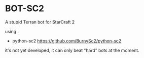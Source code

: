 # BOT-SC2
A stupid Terran bot for StarCraft 2

using : 

- python-sc2 https://github.com/BurnySc2/python-sc2

it's not yet developed, it can only beat "hard" bots at the moment.
